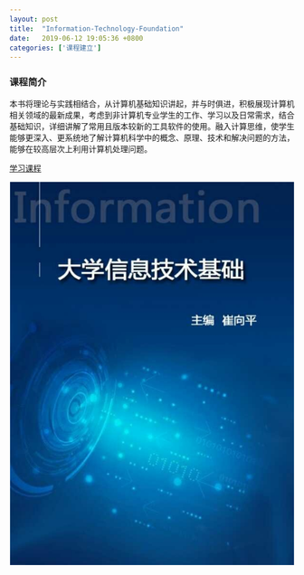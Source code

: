 ```yaml
---
layout: post
title:  "Information-Technology-Foundation"
date:   2019-06-12 19:05:36 +0800
categories: ['课程建立']
---
```


### 课程简介
本书将理论与实践相结合，从计算机基础知识讲起，并与时俱进，积极展现计算机相关领域的最新成果，考虑到非计算机专业学生的工作、学习以及日常需求，结合基础知识，详细讲解了常用且版本较新的工具软件的使用。融入计算思维，使学生能够更深入、更系统地了解计算机科学中的概念、原理、技术和解决问题的方法，能够在较高层次上利用计算机处理问题。



[学习课程](https://luyuwen.gitbooks.io/uitf/content/)

[![Information-Technology-Foundation 课程](/images/book-thumb/Information-Technology-Foundation.png)](https://luyuwen.gitbooks.io/uitf/content/)

